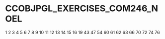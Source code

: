 # CCOBJPGL_EXERCISES_COM246_NOEL


1
2
3
4
5
6
7
8
9
10
11
12
13
14
15
16
19
43
47
54
60
61
62
63
66
70
72
74
76
